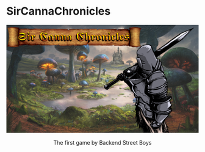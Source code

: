 # SirCannaChronicles

<p align="center">
  <img src="https://github.com/Daebore/Images/blob/main/Foto%20Canna/wallpaperflare.com_wallpaper.png?raw=true" width="830"/>
</p>

<p align="center">
  The first game by Backend Street Boys
</p>

